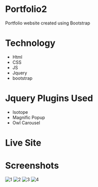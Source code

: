 # Portfolio2
Portfolio website created using Bootstrap

# Technology
- Html
- CSS
- JS
- Jquery
- bootstrap

# Jquery Plugins Used
- Isotope
- Magnific Popup
- Owl Carousel

# Live Site


# Screenshots
![1](https://github.com/Evilking009/Portfolio2/assets/4027728/b09fc987-db92-4181-a942-f836edd13068)
![2](https://github.com/Evilking009/Portfolio2/assets/4027728/58f7077c-c162-489c-8d37-2ce7b598c982)
![3](https://github.com/Evilking009/Portfolio2/assets/4027728/7f873692-f6a4-4450-88aa-5f7746f10a5b)
![4](https://github.com/Evilking009/Portfolio2/assets/4027728/6667bc4d-f25a-47eb-9e3f-115c9294dbd7)




